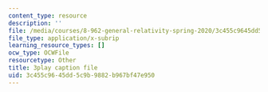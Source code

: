 ```yaml
---
content_type: resource
description: ''
file: /media/courses/8-962-general-relativity-spring-2020/3c455c9645dd5c9b9882b967bf47e950_6MssatXXAzc.vtt
file_type: application/x-subrip
learning_resource_types: []
ocw_type: OCWFile
resourcetype: Other
title: 3play caption file
uid: 3c455c96-45dd-5c9b-9882-b967bf47e950
---
```


